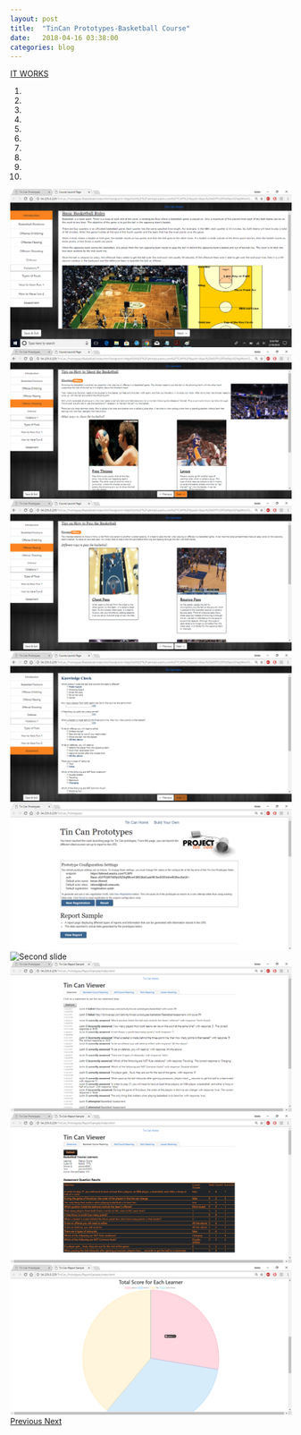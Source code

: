 ```yaml
---
layout: post
title:  "TinCan Prototypes-Basketball Course"
date:   2018-04-16 03:38:00
categories: blog
---
```

<u>IT WORKS</u>

<div id="carouselExampleIndicators" class="carousel slide" data-ride="carousel">
    <ol class="carousel-indicators">
        <li data-target="#carouselExampleIndicators" data-slide-to="0" class="active"></li>
        <li data-target="#carouselExampleIndicators" data-slide-to="1"></li>
        <li data-target="#carouselExampleIndicators" data-slide-to="2"></li>
        <li data-target="#carouselExampleIndicators" data-slide-to="3"></li>
        <li data-target="#carouselExampleIndicators" data-slide-to="4"></li>
        <li data-target="#carouselExampleIndicators" data-slide-to="5"></li>
        <li data-target="#carouselExampleIndicators" data-slide-to="6"></li>
        <li data-target="#carouselExampleIndicators" data-slide-to="7"></li>
        <li data-target="#carouselExampleIndicators" data-slide-to="8"></li>
        <li data-target="#carouselExampleIndicators" data-slide-to="9"></li>
    </ol>
    <div class="carousel-inner">
        <div class="carousel-item active">
            <img class="d-block w-100" src="/../TinCan/Basketball Course.png" alt="First slide">
        </div>
        <div class="carousel-item">
            <img class="d-block w-100" src="/../TinCan/Basketball Course Part 2.png" alt="Second slide">
        </div>
        <div class="carousel-item">
            <img class="d-block w-100" src="/../TinCan/Basketball Course Part 3.png" alt="Third slide">
        </div>
        <div class="carousel-item">
            <img class="d-block w-100" src="/../TinCan/Basketball Course Quiz.png" alt="Second slide">
        </div>
        <div class="carousel-item">
            <img class="d-block w-100" src="/../TinCan/Home Page.png" alt="Third slide">
        </div>
        <div class="carousel-item">
            <img class="d-block w-100" src=="/../TinCan/Home Page Part 2.png" alt="Second slide">
        </div>
        <div class="carousel-item">
            <img class="d-block w-100" src="/../TinCan/View Report Statement Page.png" alt="Third slide">
        </div>
        <div class="carousel-item">
            <img class="d-block w-100" src="/../TinCan/View Report Basketball Course Page.png" alt="Second slide">
        </div>
        <div class="carousel-item">
            <img class="d-block w-100" src="/../TinCan/View Report Basketball Course Page with Graphs.png" alt="Third slide">
        </div>
    </div>
    <a class="carousel-control-prev" href="#carouselExampleIndicators" role="button" data-slide="prev">
        <span class="carousel-control-prev-icon" aria-hidden="true"></span>
        <span class="sr-only">Previous</span>
    </a>
    <a class="carousel-control-next" href="#carouselExampleIndicators" role="button" data-slide="next">
        <span class="carousel-control-next-icon" aria-hidden="true"></span>
        <span class="sr-only">Next</span>
    </a>
</div>
